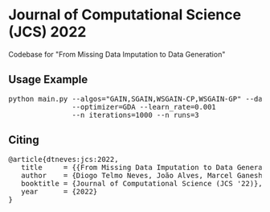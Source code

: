 # Journal of Computational Science (JCS) 2022
Codebase for "From Missing Data Imputation to Data Generation"

## Usage Example
<pre>
python main.py --algos="GAIN,SGAIN,WSGAIN-CP,WSGAIN-GP" --datasets="iris,yeast" --ampu_rates="0.2,0.4,0.6" 
               --optimizer=GDA --learn_rate=0.001 
               --n_iterations=1000 --n_runs=3
</pre>

## Citing
<pre>
@article{dtneves:jcs:2022,
   title     = {{From Missing Data Imputation to Data Generation}},
   author    = {Diogo Telmo Neves, João Alves, Marcel Ganesh Naik, Alberto José Proença, and Fabian Prasser},
   booktitle = {Journal of Computational Science (JCS '22)},
   year      = {2022}
}
</pre>

